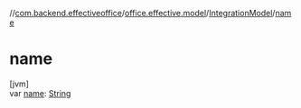 //[com.backend.effectiveoffice](../../../index.md)/[office.effective.model](../index.md)/[IntegrationModel](index.md)/[name](name.md)

# name

[jvm]\
var [name](name.md): [String](https://kotlinlang.org/api/latest/jvm/stdlib/kotlin/-string/index.html)
